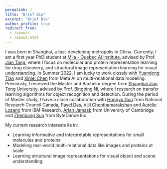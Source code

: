 ```yaml
---
permalink: /
title: "Brief Bio"
excerpt: "Brief Bio"
author_profile: true
redirect_from: 
  - /about/
  - /about.html
---
```


I was born in Shanghai, a fast-developing metropolis in China. 
Currently, I am a first year PhD student at [Mila - Quebec AI Institute](https://mila.quebec/en/), advised by Prof. [Jian Tang](https://jian-tang.com/), 
where I focus on molecular and protein representation learning for drug discovery, and structural image representation learning for visual understanding. 
In Summer 2022, I am lucky to work closely with [Yuandong Tian](https://yuandong-tian.com/) and [Xinlei Chen](https://xinleic.xyz/) from Meta AI on multi-relational data modeling.
Previously, I received the Master and Bachelor degree from [Shanghai Jiao Tong University](http://en.sjtu.edu.cn/), advised by Prof. [Bingbing Ni](https://scholar.google.com/citations?hl=zh-CN&user=eUbmKwYAAAAJ), where I research on transfer learning algorithms for object recognition and detection. 
During the period of Master study, I have a close collaboration with [Hongyu Guo](http://www.site.uottawa.ca/~hguo028/mainpage.htm) from National Research Council Canada, 
[Payel Das](https://scholar.google.com/citations?user=1vs31MgAAAAJ&hl=en), [Vijil Chenthamarakshan](https://scholar.google.com/citations?user=g9hboJ0AAAAJ&hl=en) and [Aurelie Lozano](https://scholar.google.com/citations?user=4wTGaDsAAAAJ&hl=en) from IBM Research, [Arian Jamasb](http://jamasb.io/) from University of Cambridge and [Zhenbang Sun](https://www.linkedin.com/in/zhenbang-sun-11581439/?originalSubdomain=cn) from ByteDance Inc.

My current research interests lie in:

- Learning informative and interpretable representations for small molecules and proteins
- Modeling real-world multi-relational data like images and proteins at scale
- Learning structural image representations for visual object and scene understanding